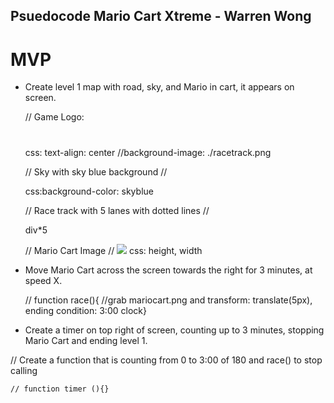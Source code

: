 ## Psuedocode Mario Cart Xtreme - Warren Wong

# MVP


- Create level 1 map with road, sky, and Mario in cart, it appears on screen.

    // Game Logo: <h1></h1> css: text-align: center 
        //background-image: ./racetrack.png

    // Sky with sky blue background 
        //<div></div> css:background-color: skyblue

    // Race track with 5 lanes with dotted lines
        //<div>div*5 </div>

    // Mario Cart Image
        // <img src='./mariocart.png'></img>  css: height, width

- Move Mario Cart across the screen towards the right for 3 minutes, at speed X.

    // function race(){
        //grab mariocart.png and transform: translate(5px), ending condition: 3:00 clock}
   

- Create a timer on top right of screen, counting up to 3 minutes, stopping Mario Cart and ending level 1.
 
// Create a function that is counting from 0 to 3:00 of 180 and race() to stop calling

    // function timer (){}


